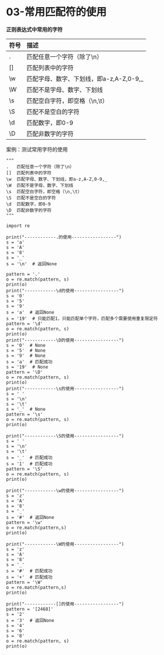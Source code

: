 # 03-常用匹配符的使用


**正则表达式中常用的字符**

| 符号 | 描述                                 |
| :-- | :--------------------------------- |
| .   | 匹配任意一个字符（除了\n）              |
| []  | 匹配列表中的字符                       |
| \w  | 匹配字母、数字、下划线，即a-z,A-Z,0-9,_ |
| \W  | 匹配不是字母、数字、下划线              |
| \s  | 匹配空白字符，即空格（\n,\t）           |
| \S  | 匹配不是空白的字符                     |
| \d  | 匹配数字，即0-9                       |
| \D  | 匹配非数字的字符                       |




案例：测试常用字符的使用

```
"""
.	匹配任意一个字符（除了\n）
[]	匹配列表中的字符
\w	匹配字母、数字、下划线，即a-z,A-Z,0-9,_
\W	匹配不是字母、数字、下划线
\s	匹配空白字符，即空格（\n,\t）
\S	匹配不是空白的字符
\d	匹配数字，即0-9
\D	匹配非数字的字符
"""

import re

print("------------.的使用-----------------")
s = 'a'
s = 'A'
s = '8'
s = '_'
s = '\n'  # 返回None

pattern = '.'
o = re.match(pattern, s)
print(o)
print("------------\d的使用-----------------")
s = '0'
s = '5'
s = '9'
s = 'a'  # 返回None
s = '19'  # 只能匹配1，只能匹配单个字符，匹配多个需要使用重复限定符
pattern = '\d'
o = re.match(pattern, s)
print(o)
print("------------\D的使用-----------------")
s = '0'  # None
s = '5'  # None
s = '9'  # None
s = 'a'  # 匹配成功
s = '19'  # None
pattern = '\D'
o = re.match(pattern, s)
print(o)
print("------------\s的使用-----------------")
s = ' '
s = '\n'
s = '\t'
s = '_'  # None
pattern = '\s'
o = re.match(pattern, s)
print(o)

print("------------\S的使用-----------------")
s = ' '
s = '\n'
s = '\t'
s = '_'  # 匹配成功
s = '1'  # 匹配成功
pattern = '\S'
o = re.match(pattern, s)
print(o)

print("------------\w的使用-----------------")
s = 'z'
s = 'A'
s = '8'
s = '_'
s = '#'  # 返回None
pattern = '\w'
o = re.match(pattern,s)
print(o)

print("------------\W的使用-----------------")
s = 'z'
s = 'A'
s = '8'
s = '_'
s = '#'  # 匹配成功
s = '+'  # 匹配成功
pattern = '\W'
o = re.match(pattern,s)
print(o)

print("------------[]的使用-----------------")
pattern = '[2468]'
s = '2'
s = '3'  # 返回None
s = '4'
s = '6'
s = '8'
o = re.match(pattern, s)
print(o)
```